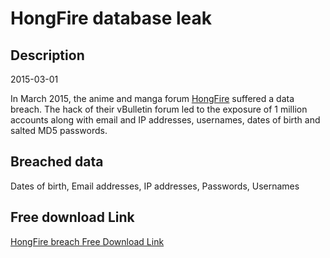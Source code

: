 # HongFire database leak

## Description

2015-03-01

In March 2015, the anime and manga forum <a href="http://www.hongfire.com" target="_blank" rel="noopener">HongFire</a> suffered a data breach. The hack of their vBulletin forum led to the exposure of 1 million accounts along with email and IP addresses, usernames, dates of birth and salted MD5 passwords.

## Breached data

Dates of birth, Email addresses, IP addresses, Passwords, Usernames

## Free download Link

[HongFire breach Free Download Link](https://tinyurl.com/2b2k277t)